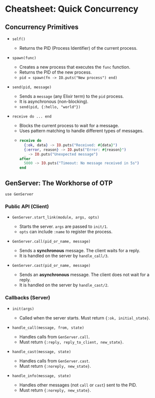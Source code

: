 # Cheatsheet: Quick Concurrency

## Concurrency Primitives

- `self()`
  - Returns the PID (Process Identifier) of the current process.

- `spawn(func)`
  - Creates a new process that executes the `func` function.
  - Returns the PID of the new process.
  - `pid = spawn(fn -> IO.puts("New process") end)`

- `send(pid, message)`
  - Sends a `message` (any Elixir term) to the `pid` process.
  - It is asynchronous (non-blocking).
  - `send(pid, {:hello, "world"})`

- `receive do ... end`
  - Blocks the current process to wait for a message.
  - Uses pattern matching to handle different types of messages.
  - ```elixir
    receive do
      {:ok, data} -> IO.puts("Received: #{data}")
      {:error, reason} -> IO.puts("Error: #{reason}")
      _ -> IO.puts("Unexpected message")
    after
      5000 -> IO.puts("Timeout: No message received in 5s")
    end
    ```

## GenServer: The Workhorse of OTP

`use GenServer`

### Public API (Client)

- `GenServer.start_link(module, args, opts)`
  - Starts the server. `args` are passed to `init/1`.
  - `opts` can include `:name` to register the process.

- `GenServer.call(pid_or_name, message)`
  - Sends a **synchronous** message. The client waits for a reply.
  - It is handled on the server by `handle_call/3`.

- `GenServer.cast(pid_or_name, message)`
  - Sends an **asynchronous** message. The client does not wait for a reply.
  - It is handled on the server by `handle_cast/2`.

### Callbacks (Server)

- `init(args)`
  - Called when the server starts. Must return `{:ok, initial_state}`.

- `handle_call(message, from, state)`
  - Handles calls from `GenServer.call`.
  - Must return `{:reply, reply_to_client, new_state}`.

- `handle_cast(message, state)`
  - Handles calls from `GenServer.cast`.
  - Must return `{:noreply, new_state}`.

- `handle_info(message, state)`
  - Handles other messages (not `call` or `cast`) sent to the PID.
  - Must return `{:noreply, new_state}`.